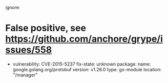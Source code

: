 

ignore:
  # False positive, see https://github.com/anchore/grype/issues/558
  - vulnerability: CVE-2015-5237
  fix-state: unknown
  package:
    name: google.golang.org/protobuf
    version: v1.26.0
    type: go-module
    location: "/manager"
